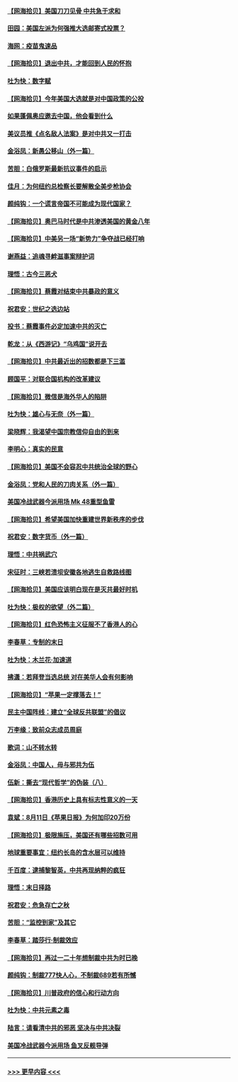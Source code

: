 #### [【网海拾贝】美国刀刀见骨 中共急于求和](../pages/nsc993/n12355511.md?t=08252002) 
#### [田园：美国左派为何强推大选邮寄式投票？](../pages/nsc993/n12352963.md?t=08252002) 
#### [海网：疫苗鬼速品](../pages/nsc993/n12354438.md?t=08252002) 
#### [【网海拾贝】退出中共，才能回到人民的怀抱](../pages/nsc993/n12352634.md?t=08252002) 
#### [吐为快：数字赋](../pages/nsc993/n12352317.md?t=08252002) 
#### [【网海拾贝】今年美国大选就是对中国政策的公投](../pages/nsc993/n12350973.md?t=08252002) 
#### [如果蓬佩奥应邀去中国，他会看到什么](../pages/nsc993/n12350945.md?t=08252002) 
#### [美议员推《点名敌人法案》是对中共又一打击](../pages/nsc993/n12350765.md?t=08252002) 
#### [金浴凤：新愚公移山（外一篇）](../pages/nsc993/n12350253.md?t=08252002) 
#### [苦胆：白俄罗斯最新抗议事件的启示](../pages/nsc993/n12349989.md?t=08252002) 
#### [佳月：为何纽约总检察长要解散全美步枪协会](../pages/nsc993/n12349939.md?t=08252002) 
#### [颜纯钩：一个谎言帝国不可能成为现代国家？](../pages/nsc993/n12349898.md?t=08252002) 
#### [【网海拾贝】奥巴马时代是中共渗透美国的黄金八年](../pages/nsc993/n12349284.md?t=08252002) 
#### [【网海拾贝】中美另一场“新势力”争夺战已经打响](../pages/nsc993/n12346998.md?t=08252002) 
#### [谢燕益：追魂寻衅滋事案辩护词](../pages/nsc993/n12346892.md?t=08252002) 
#### [理悟：古今三恶犬](../pages/nsc993/n12345190.md?t=08252002) 
#### [【网海拾贝】蔡霞对结束中共暴政的意义](../pages/nsc993/n12344263.md?t=08252002) 
#### [祝君安：世纪之选边站](../pages/nsc993/n12342382.md?t=08252002) 
#### [投书：蔡霞事件必定加速中共的灭亡](../pages/nsc993/n12341881.md?t=08252002) 
#### [乾龙：从《西游记》“乌鸡国”说开去](../pages/nsc993/n12341690.md?t=08252002) 
#### [【网海拾贝】中共最近出的招数都是下三滥](../pages/nsc993/n12341593.md?t=08252002) 
#### [顾国平：对联合国机构的改革建议](../pages/nsc993/n12339928.md?t=08252002) 
#### [【网海拾贝】微信是海外华人的陷阱](../pages/nsc993/n12338868.md?t=08252002) 
#### [吐为快：雄心与无奈（外一篇）](../pages/nsc993/n12338132.md?t=08252002) 
#### [梁晓辉：我渴望中国宗教信仰自由的到来](../pages/nsc993/n12336657.md?t=08252002) 
#### [李明心：真实的民意](../pages/nsc993/n12336089.md?t=08252002) 
#### [【网海拾贝】美国不会容忍中共统治全球的野心](../pages/nsc993/n12336063.md?t=08252002) 
#### [金浴凤：党和人民的刀肉关系（外一篇）](../pages/nsc993/n12335834.md?t=08252002) 
#### [美国冷战武器今派用场 Mk 48重型鱼雷](../pages/nsc993/n12335354.md?t=08252002) 
#### [【网海拾贝】希望美国加快重建世界新秩序的步伐](../pages/nsc993/n12334224.md?t=08252002) 
#### [祝君安：数字货币（外一篇）](../pages/nsc993/n12334186.md?t=08252002) 
#### [理悟：中共祸武穴](../pages/nsc993/n12333962.md?t=08252002) 
#### [宋征时：三峡若溃坝安徽各地逃生自救路线图](../pages/nsc993/n12332450.md?t=08252002) 
#### [【网海拾贝】美国应该明白现在是灭共最好时机](../pages/nsc993/n12332313.md?t=08252002) 
#### [吐为快：极权的欲望（外二篇）](../pages/nsc993/n12332089.md?t=08252002) 
#### [【网海拾贝】红色恐怖主义征服不了香港人的心](../pages/nsc993/n12329296.md?t=08252002) 
#### [李春草：专制的末日](../pages/nsc993/n12329079.md?t=08252002) 
#### [吐为快：木兰花‧加速道](../pages/nsc993/n12327366.md?t=08252002) 
#### [拂潇：若拜登当选总统 对在美华人会有何影响](../pages/nsc993/n12295996.md?t=08252002) 
#### [【网海拾贝】“苹果一定撑落去！”](../pages/nsc993/n12326784.md?t=08252002) 
#### [民主中国阵线：建立“全球反共联盟”的倡议](../pages/nsc993/n12324177.md?t=08252002) 
#### [万李缘：致前众志成员周庭](../pages/nsc993/n12324635.md?t=08252002) 
#### [歌词：山不转水转](../pages/nsc993/n12324599.md?t=08252002) 
#### [金浴凤：中国人，毋与邪共为伍](../pages/nsc993/n12324257.md?t=08252002) 
#### [伍新：撕去“现代哲学”的伪装（八）](../pages/nsc993/n12324188.md?t=08252002) 
#### [【网海拾贝】香港历史上具有标志性意义的一天](../pages/nsc993/n12324021.md?t=08252002) 
#### [袁斌：8月11日《苹果日报》为何加印20万份](../pages/nsc993/n12323955.md?t=08252002) 
#### [【网海拾贝】极限施压，美国还有哪些招数可用](../pages/nsc993/n12322512.md?t=08252002) 
#### [地球重要事宜：纽约长岛的含水层可以维持](../pages/nsc993/n12321844.md?t=08252002) 
#### [千百度：逮捕黎智英，中共再现纳粹的疯狂](../pages/nsc993/n12321777.md?t=08252002) 
#### [理悟：末日择路](../pages/nsc993/n12320812.md?t=08252002) 
#### [祝君安：危急存亡之秋](../pages/nsc993/n12320795.md?t=08252002) 
#### [苦胆：“监控到家”及其它](../pages/nsc993/n12320751.md?t=08252002) 
#### [李春草：踏莎行·制裁效应](../pages/nsc993/n12318290.md?t=08252002) 
#### [【网海拾贝】再过一二十年想制裁中共为时已晚](../pages/nsc993/n12318195.md?t=08252002) 
#### [颜纯钩：制裁777快人心，不制裁689若有所憾](../pages/nsc993/n12316912.md?t=08252002) 
#### [【网海拾贝】川普政府的信心和行动方向](../pages/nsc993/n12316673.md?t=08252002) 
#### [吐为快：中共元素之毒](../pages/nsc993/n12316547.md?t=08252002) 
#### [陆言：请看清中共的邪恶 坚决与中共决裂](../pages/nsc993/n12315784.md?t=08252002) 
#### [美国冷战武器今派用场 鱼叉反舰导弹](../pages/nsc993/n12316258.md?t=08252002) 

----
#### [ >>> 更早内容 <<< ](../indexes/nsc993-earlier.md)
